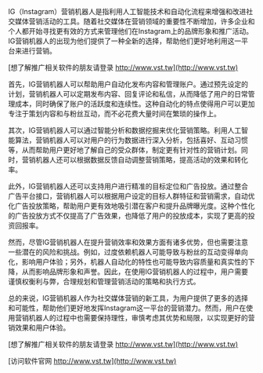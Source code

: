 IG（Instagram）营销机器人是指利用人工智能技术和自动化流程来增强和改进社交媒体营销活动的工具。随着社交媒体在营销领域的重要性不断增加，许多企业和个人都开始寻找更有效的方式来管理他们在Instagram上的品牌形象和推广活动。IG营销机器人的出现为他们提供了一种全新的选择，帮助他们更好地利用这一平台来进行营销。

[想了解推广相关软件的朋友请登录 http://www.vst.tw](http://www.vst.tw)

首先，IG营销机器人可以帮助用户自动化发布内容和管理账户。通过预先设定的计划，营销机器人可以定期发布内容、回复评论和私信，从而降低了用户的日常管理成本，同时确保了账户的活跃度和连续性。这种自动化的特点使得用户可以更加专注于策划内容和与粉丝互动，而不必花费大量时间在繁琐的操作上。

其次，IG营销机器人可以通过智能分析和数据挖掘来优化营销策略。利用人工智能算法，营销机器人可以对用户的行为数据进行深入分析，包括喜好、互动习惯等，从而帮助用户更好地了解自己的受众群体，制定更有针对性的营销计划。同时，营销机器人还可以根据数据反馈自动调整营销策略，提高活动的效果和转化率。

此外，IG营销机器人还可以支持用户进行精准的目标定位和广告投放。通过整合广告平台接口，营销机器人可以根据用户设定的目标人群特征和营销需求，自动优化广告投放策略，帮助用户更有效地吸引潜在客户和提升品牌曝光度。这种个性化的广告投放方式不仅提高了广告效果，也降低了用户的投放成本，实现了更高的投资回报率。

然而，尽管IG营销机器人在提升营销效率和效果方面有诸多优势，但也需要注意一些潜在的风险和挑战。例如，过度依赖机器人可能导致与粉丝的互动变得单向化，影响用户体验；另外，机器人自动化的特性也可能导致内容质量和真实性的下降，从而影响品牌形象和声誉。因此，在使用IG营销机器人的过程中，用户需要谨慎权衡利与弊，合理规划和管理营销活动的策略和执行方式。

总的来说，IG营销机器人作为社交媒体营销的新工具，为用户提供了更多的选择和可能性，帮助他们更好地发挥Instagram这一平台的营销潜力。然而，用户在使用营销机器人的过程中也需要保持理性，审慎考虑其优势和局限，以实现更好的营销效果和用户体验。

[想了解推广相关软件的朋友请登录 http://www.vst.tw](http://www.vst.tw)


[访问软件官网 http://www.vst.tw](http://www.vst.tw)
